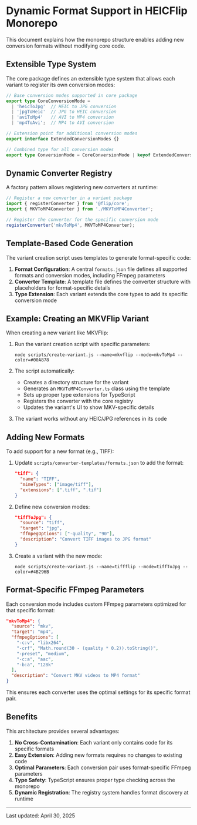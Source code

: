 # Dynamic Format Support in HEICFlip Monorepo

This document explains how the monorepo structure enables adding new conversion formats without modifying core code.

## Extensible Type System

The core package defines an extensible type system that allows each variant to register its own conversion modes:

```typescript
// Base conversion modes supported in core package
export type CoreConversionMode = 
  | 'heicToJpg'  // HEIC to JPG conversion
  | 'jpgToHeic'  // JPG to HEIC conversion 
  | 'aviToMp4'   // AVI to MP4 conversion
  | 'mp4ToAvi';  // MP4 to AVI conversion

// Extension point for additional conversion modes
export interface ExtendedConversionModes {}

// Combined type for all conversion modes
export type ConversionMode = CoreConversionMode | keyof ExtendedConversionModes;
```

## Dynamic Converter Registry

A factory pattern allows registering new converters at runtime:

```typescript
// Register a new converter in a variant package
import { registerConverter } from '@flip/core';
import { MKVToMP4Converter } from './MKVToMP4Converter';

// Register the converter for the specific conversion mode
registerConverter('mkvToMp4', MKVToMP4Converter);
```

## Template-Based Code Generation

The variant creation script uses templates to generate format-specific code:

1. **Format Configuration**: A central `formats.json` file defines all supported formats and conversion modes, including FFmpeg parameters
2. **Converter Template**: A template file defines the converter structure with placeholders for format-specific details
3. **Type Extension**: Each variant extends the core types to add its specific conversion mode

## Example: Creating an MKVFlip Variant

When creating a new variant like MKVFlip:

1. Run the variant creation script with specific parameters:
   ```
   node scripts/create-variant.js --name=mkvflip --mode=mkvToMp4 --color=#00A878
   ```

2. The script automatically:
   - Creates a directory structure for the variant
   - Generates an `MKVToMP4Converter.ts` class using the template
   - Sets up proper type extensions for TypeScript
   - Registers the converter with the core registry
   - Updates the variant's UI to show MKV-specific details

3. The variant works without any HEIC/JPG references in its code

## Adding New Formats

To add support for a new format (e.g., TIFF):

1. Update `scripts/converter-templates/formats.json` to add the format:
   ```json
   "tiff": {
     "name": "TIFF",
     "mimeTypes": ["image/tiff"],
     "extensions": [".tiff", ".tif"]
   }
   ```

2. Define new conversion modes:
   ```json
   "tiffToJpg": {
     "source": "tiff",
     "target": "jpg",
     "ffmpegOptions": ["-quality", "90"],
     "description": "Convert TIFF images to JPG format"
   }
   ```

3. Create a variant with the new mode:
   ```
   node scripts/create-variant.js --name=tiffflip --mode=tiffToJpg --color=#4B296B
   ```

## Format-Specific FFmpeg Parameters

Each conversion mode includes custom FFmpeg parameters optimized for that specific format:

```json
"mkvToMp4": {
  "source": "mkv",
  "target": "mp4",
  "ffmpegOptions": [
    "-c:v", "libx264",
    "-crf", "Math.round(30 - (quality * 0.2)).toString()",
    "-preset", "medium", 
    "-c:a", "aac",
    "-b:a", "128k"
  ],
  "description": "Convert MKV videos to MP4 format"
}
```

This ensures each converter uses the optimal settings for its specific format pair.

## Benefits

This architecture provides several advantages:

1. **No Cross-Contamination**: Each variant only contains code for its specific formats
2. **Easy Extension**: Adding new formats requires no changes to existing code
3. **Optimal Parameters**: Each conversion pair uses format-specific FFmpeg parameters
4. **Type Safety**: TypeScript ensures proper type checking across the monorepo
5. **Dynamic Registration**: The registry system handles format discovery at runtime

---

Last updated: April 30, 2025